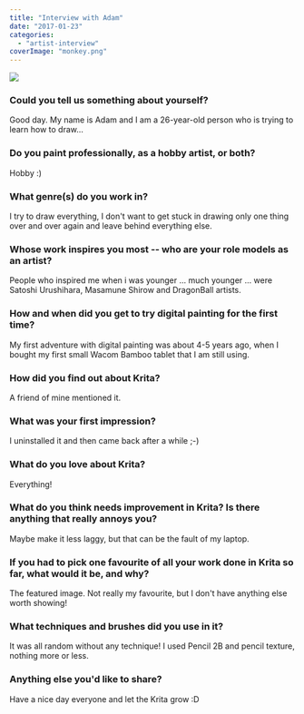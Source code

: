 ```yaml
---
title: "Interview with Adam"
date: "2017-01-23"
categories: 
  - "artist-interview"
coverImage: "monkey.png"
---
```


![](../images/monkey.png)

### Could you tell us something about yourself?

Good day. My name is Adam and I am a 26-year-old person who is trying to learn how to draw...

### Do you paint professionally, as a hobby artist, or both?

Hobby :)

### What genre(s) do you work in?

I try to draw everything, I don't want to get stuck in drawing only one thing over and over again and leave behind everything else.

### Whose work inspires you most -- who are your role models as an artist?

People who inspired me when i was younger ... much younger ... were Satoshi Urushihara, Masamune Shirow and DragonBall artists.

### How and when did you get to try digital painting for the first time?

My first adventure with digital painting was about 4-5 years ago, when I bought my first small Wacom Bamboo tablet that I am still using.

### How did you find out about Krita?

A friend of mine mentioned it.

### What was your first impression?

I uninstalled it and then came back after a while ;-)

### What do you love about Krita?

Everything!

### What do you think needs improvement in Krita? Is there anything that really annoys you?

Maybe make it less laggy, but that can be the fault of my laptop.

### If you had to pick one favourite of all your work done in Krita so far, what would it be, and why?

The featured image. Not really my favourite, but I don't have anything else worth showing!

### What techniques and brushes did you use in it?

It was all random without any technique! I used Pencil 2B and pencil texture, nothing more or less.

### Anything else you'd like to share?

Have a nice day everyone and let the Krita grow :D
